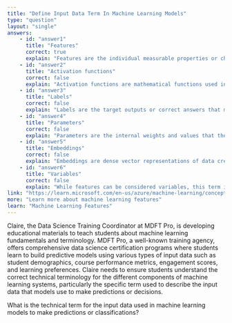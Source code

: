 ```yaml
---
title: "Define Input Data Term In Machine Learning Models"
type: "question"
layout: "single"
answers:
    - id: "answer1"
      title: "Features"
      correct: true
      explain: "Features are the individual measurable properties or characteristics of observed phenomena that serve as input data for machine learning models to make predictions or classifications."
    - id: "answer2"
      title: "Activation functions"
      correct: false
      explain: "Activation functions are mathematical functions used in neural networks to determine whether a neuron should be activated, not the input data itself."
    - id: "answer3"
      title: "Labels"
      correct: false
      explain: "Labels are the target outputs or correct answers that models learn to predict during training, not the input data used to make those predictions."
    - id: "answer4"
      title: "Parameters"
      correct: false
      explain: "Parameters are the internal weights and values that the model learns during training, not the external input data fed into the model."
    - id: "answer5"
      title: "Embeddings"
      correct: false
      explain: "Embeddings are dense vector representations of data created by models, not the raw input data provided to train or use the model."
    - id: "answer6"
      title: "Variables"
      correct: false
      explain: "While features can be considered variables, this term is too general and doesn't specifically refer to machine learning input data terminology."
link: "https://learn.microsoft.com/en-us/azure/machine-learning/concept-ml-pipelines"
more: "Learn more about machine learning features"
learn: "Machine Learning Features"
---
```


Claire, the Data Science Training Coordinator at MDFT Pro, is developing educational materials to teach students about machine learning fundamentals and terminology. MDFT Pro, a well-known training agency, offers comprehensive data science certification programs where students learn to build predictive models using various types of input data such as student demographics, course performance metrics, engagement scores, and learning preferences. Claire needs to ensure students understand the correct technical terminology for the different components of machine learning systems, particularly the specific term used to describe the input data that models use to make predictions or decisions.

What is the technical term for the input data used in machine learning models to make predictions or classifications?

